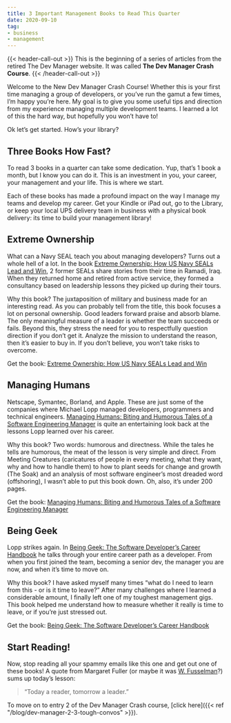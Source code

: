 ```yaml
---
title: 3 Important Management Books to Read This Quarter
date: 2020-09-10
tag:
- business
- management
---
```

{{< header-call-out >}}
This is the beginning of a series of articles from the retired The Dev Manager website.  It was called **The Dev Manager Crash Course**.
{{< /header-call-out >}}

Welcome to the New Dev Manager Crash Course! Whether this is your first time managing a group of developers, or you’ve run the gamut a few times, I’m happy you’re here. My goal is to give you some useful tips and direction from my experience managing multiple development teams. I learned a lot of this the hard way, but hopefully you won’t have to!

<!--more-->

Ok let’s get started. How’s your library?

## Three Books How Fast?

To read 3 books in a quarter can take some dedication. Yup, that’s 1 book a month, but I know you can do it. This is an investment in you, your career, your management and your life. This is where we start.

Each of these books has made a profound impact on the way I manage my teams and develop my career. Get your Kindle or iPad out, go to the Library, or keep your local UPS delivery team in business with a physical book delivery: its time to build your management library!

## Extreme Ownership

What can a Navy SEAL teach you about managing developers? Turns out a whole hell of a lot. In the book [Extreme Ownership: How US Navy SEALs Lead and Win](https://amzn.to/2HMkD1V), 2 former SEALs share stories from their time in Ramadi, Iraq. When they returned home and retired from active service, they formed a consultancy based on leadership lessons they picked up during their tours.

Why this book? The juxtaposition of military and business made for an interesting read. As you can probably tell from the title, this book focuses a lot on personal ownership. Good leaders forward praise and absorb blame. The only meaningful measure of a leader is whether the team succeeds or fails. Beyond this, they stress the need for you to respectfully question direction if you don’t get it. Analyze the mission to understand the reason, then it’s easier to buy in. If you don’t believe, you won’t take risks to overcome.

Get the book: [Extreme Ownership: How US Navy SEALs Lead and Win](https://amzn.to/2HMkD1V)

## Managing Humans

Netscape, Symantec, Borland, and Apple. These are just some of the companies where Michael Lopp managed developers, programmers and technical engineers. [Managing Humans: Biting and Humorous Tales of a Software Engineering Manager](https://amzn.to/2taNJOt) is quite an entertaining look back at the lessons Lopp learned over his career.

Why this book? Two words: humorous and directness. While the tales he tells are humorous, the meat of the lesson is very simple and direct. From Meeting Creatures (caricatures of people in every meeting, what they want, why and how to handle them) to how to plant seeds for change and growth (The Soak) and an analysis of most software engineer’s most dreaded word (offshoring), I wasn’t able to put this book down. Oh, also, it’s under 200 pages.

Get the book: [Managing Humans: Biting and Humorous Tales of a Software Engineering Manager](https://amzn.to/2taNJOt)

## Being Geek

Lopp strikes again. In [Being Geek: The Software Developer’s Career Handbook](https://amzn.to/2MK6UHN) he talks through your entire career path as a developer. From when you first joined the team, becoming a senior dev, the manager you are now, and when it’s time to move on.

Why this book? I have asked myself many times “what do I need to learn from this - or is it time to leave?” After many challenges where I learned a considerable amount, I finally left one of my toughest management gigs. This book helped me understand how to measure whether it really is time to leave, or if you’re just stressed out.

Get the book: [Being Geek: The Software Developer’s Career Handbook](https://amzn.to/2MK6UHN)

## Start Reading!

Now, stop reading all your spammy emails like this one and get out one of these books! A quote from Margaret Fuller (or maybe it was [W. Fusselman](https://quoteinvestigator.com/2012/10/29/reader-leader)?) sums up today’s lesson:

> “Today a reader, tomorrow a leader.”

To move on to entry 2 of the Dev Manager Crash course, [click here]({{< ref "/blog/dev-manager-2-3-tough-convos" >}}).
